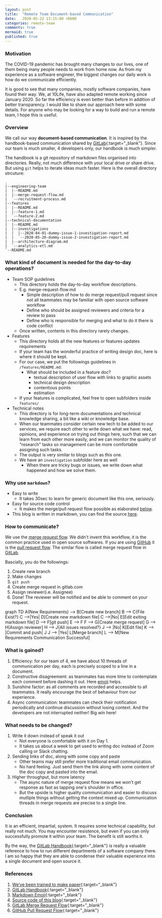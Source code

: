 ```yaml
---
layout: post
title:  "Remote Team Document-based Communication"
date:   2020-05-22 13:15:00 +0800
categories: remote-team
comments: true
mermaid: true
published: true
---
```


### Motivation
The COVID-19 pandemic has brought many changes to our lives, one of them being many people needs to work from home now. As from my experience as a software engineer, the biggest changes our daily work is how do we communicate efficiently.  
  
It is good to see that many companies, mostly software companies, have found their way. We, at 10Life, have also adapted remote working since January 2020. So far the efficiency is even better than before in addition of better transparency. I would like to share our approach here with some details. For anyone who may be looking for a way to build and run a remote team, I hope this is useful.


### Overview

We call our way **document-based communication**. It is inspired by the handbook-based communication shared by [GitLab][gitlab]{:target="_blank"}. Since our team is much smaller, 4 developers only, our handbook is much simpler.  
  
The handbook is a git repository of markdown files organised into directories. Really, not much difference with your local drive or share drive. But using `git` helps to iterate ideas much faster. Here is the overall directory strcuture:  

```
.
|--engineering-team
|  |--README.md
|  |--merge-request-flow.md
|  `--recruitment-process.md
|--features
|  |--README.md
|  |--feature-1.md
|  `--feature-2.md
|--technical-documentation
|  |--README.md
|  |--investigations
|  |  |--2020-04-01-dummy-issue-1-investigation-report.md
|  |  `--2020-05-20-dummy-issue-2-investigation-report.md
|  |--architecture-diagram.md
|  `--analytics-etl.md
`--README.md
```


### What kind of document is needed for the day-to-day operations?
- Team SOP guidelines
    + This directory holds the day-to-day workflow descriptions.
    + E.g. merge-request-flow.md
        * Simple description of how to do merge request/pull request since not all teammates may be familiar with open source software workflow
        * Define who should be assigned reviewers and criteria for a review to pass
        * Define who is responsible for merging and what to do it there is code conflict
    + Once written, contents in this directory rarely changes.
- Features
    + This directory holds all the new features or features updates requirements
    + If your team has the wonderful practice of writing design doc, here is where it should be kept.
    + For our case, we put the followings guidelines in `/features/README.md`:
        * What should be included in a feature doc?
            - textual description of user flow with links to graphic assets
            - technical design description
            - contentious points
            - estimation
    + If your features is complicated, feel free to open subfolders inside `features/`
- Technical notes
    + This directory is for long-term documentations and technical knowledge sharing, a bit like a wiki or knowledge base.
    + When our teammates consider certain new tech to be added to our services, we require each other to write down what we have: read, opinions, and experience on trying out things here, such that we can learn from each other more easily, and we can monitor the quality of "research" tasks so management can be more comfortable assigning such tasks.
    + The output is very similar to blogs such as this one.
    + We have an `investigation` subfolder here as well
        * When there are tricky bugs or issues, we write down what happened and how we solve them.
    



### Why use `markdown`?
- Easy to write 
    + It takes 30sec to learn for generic document like this one, seriously.
- Easy for source code control
    + It makes the merge/pull request flow possible as elaborated [below](#how-to-communicate).
- This blog is written in markdown, you can find the source [here](https://github.com/billykong/billykong.github.io).

### How to communicate?    
We use the [merge request flow](https://docs.gitlab.com/ee/user/project/merge_requests/). We didn't invent this workflow, it is the common practice used in open source softwares. If you are using [GitHub][github] it is the [pull request flow](https://guides.github.com/introduction/flow/). The similar flow is called merge request flow in [GitLab][gitlab].

Bascially, you do the followings:
1. Create new branch
2. Make changes
3. `git push`
4. Create merge request in gitlab.com
5. Assign reviewer(i.e. Assignee)
6. Done! The reviewer will be notified and be able to comment on your request.

<div class="mermaid">
graph TD
    A(New Requirements) --> B[Create new branch]
    B --> C{File Exist?}
    C -->|Yes| D[Create new markdown file]
    C -->|No| E[Edit exiting markdown file]
    D --> F[git push]
    E --> F
    F --> G[Create merge request]
    G --> H[Assign reviewer]
    H --> J{All issues resolved?}
    J --> |No| K[Edit file]
    K --> |Commit and push| J
    J --> |Yes| L[Merge branch]
    L --> M[New Requirements Communication Successful]
</div>

### What is gained?

1. Efficiency: for our team of 4, we have about 10 threads of communication per day, each is precisely scoped to a line in a document.
2. Constructive disagreement: as teammates has more time to contemplate each comment before dashing it out. Here [emoji][emoji] helps.
3. Sunshine factor: as all comments are recorded and accessible to all teammates. It really encourage the best of behaviour from our experience.
4. Async communication: teammates can check their notification periodically and continue discussion without losing context. And the developers are not interrupted neither! Big win here!




### What needs to be changed?

1. Write it down instead of speak it out
    + Not everyone is comfortable with it on Day 1.
    + It takes us about a week to get used to writing doc instead of Zoom calling or Slack chatting.
2. Sending links of doc, along with some copy and paste
    + Other teams may still prefer more traditional email communication.
    + No hard feeling. Just send them the link along with some content of the doc copy and pasted into the email. 
3. Higher throughput, but more latency
    + The async nature of merge request flow means we won't get response as fast as tapping one's shoulder in office.
    + But the upside is higher quality communication and easier to discuss mutliple things without getting the context mixed up. Communication threads in merge requests are precise to a single line.



### Conclusion
It is an efficient, impartial, system.
It requires some technical capability, but really not much.
You may encounter resistence, but even if you can only successfully promote it within your team. The benefit is still worths it.

By the way, the [GitLab Handbook](https://about.gitlab.com/handbook/){:target="_blank"} is really a valuable reference to how to run different departments of a software company there. I am so happy that they are able to condense their valuable experience into a single document and open source it.



### References
1. [We’ve been trained to make paper](https://ben.balter.com/2012/10/19/we-ve-been-trained-to-make-paper/){:target="_blank"}  
2. [GitLab Handbook](https://about.gitlab.com/handbook/){:target="_blank"}  
3. [Markdown Emoji](https://www.webfx.com/tools/emoji-cheat-sheet/){:target="_blank"}  
4. [Source code of this blog](https://github.com/billykong/billykong.github.io){:target="_blank"}
5. [GitLab Merge Request Flow](https://docs.gitlab.com/ee/user/project/merge_requests/){:target="_blank"}
6. [GitHub Pull Request Flow](https://guides.github.com/introduction/flow/){:target="_blank"}

<br>
<br>

[gitlab]: https://gitlab.com
[github]: https://github.com
[emoji]: https://www.webfx.com/tools/emoji-cheat-sheet/

